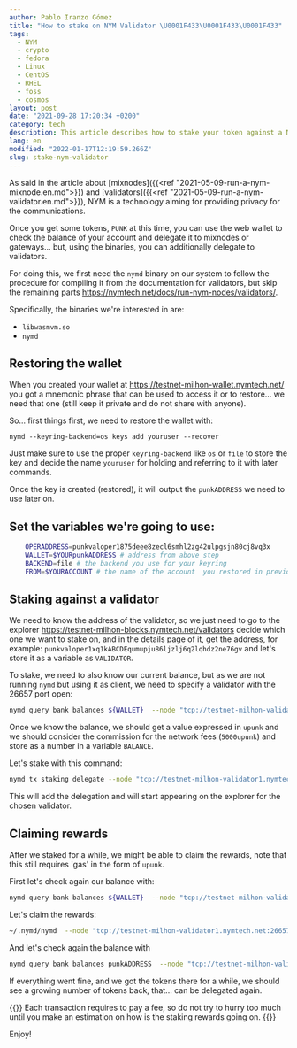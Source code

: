 ```yaml
---
author: Pablo Iranzo Gómez
title: "How to stake on NYM Validator \U0001F433\U0001F433\U0001F433"
tags:
  - NYM
  - crypto
  - fedora
  - Linux
  - CentOS
  - RHEL
  - foss
  - cosmos
layout: post
date: "2021-09-28 17:20:34 +0200"
category: tech
description: This article describes how to stake your token against a NYM cosmos validator
lang: en
modified: "2022-01-17T12:19:59.266Z"
slug: stake-nym-validator
---
```


As said in the article about [mixnodes]({{<ref "2021-05-09-run-a-nym-mixnode.en.md">}}) and [validators]({{<ref "2021-05-09-run-a-nym-validator.en.md">}}), NYM is a technology aiming for providing privacy for the communications.

Once you get some tokens, `PUNK` at this time, you can use the web wallet to check the balance of your account and delegate it to mixnodes or gateways... but, using the binaries, you can additionally delegate to validators.

For doing this, we first need the `nymd` binary on our system to follow the procedure for compiling it from the documentation for validators, but skip the remaining parts <https://nymtech.net/docs/run-nym-nodes/validators/>.

Specifically, the binaries we're interested in are:

- `libwasmvm.so`
- `nymd`

## Restoring the wallet

When you created your wallet at <https://testnet-milhon-wallet.nymtech.net/> you got a mnemonic phrase that can be used to access it or to restore... we need that one (still keep it private and do not share with anyone).

So... first things first, we need to restore the wallet with:

`nymd --keyring-backend=os keys add youruser --recover`

Just make sure to use the proper `keyring-backend` like `os` or `file` to store the key and decide the name `youruser` for holding and referring to it with later commands.

Once the key is created (restored), it will output the `punkADDRESS` we need to use later on.

## Set the variables we're going to use:

```sh
    OPERADDRESS=punkvaloper1875deee8zecl6smhl2zg42ulpgsjn80cj8vq3x
    WALLET=$YOURpunkADDRESS # address from above step
    BACKEND=file # the backend you use for your keyring
    FROM=$YOURACCOUNT # the name of the account  you restored in previous step (youruser in the example above)

```

## Staking against a validator

We need to know the address of the validator, so we just need to go to the explorer <https://testnet-milhon-blocks.nymtech.net/validators> decide which one we want to stake on, and in the details page of it, get the address, for example: `punkvaloper1xq1kABCDEqumupju86ljzlj6q2lqhdz2ne76gv` and let's store it as a variable as `VALIDATOR`.

To stake, we need to also know our current balance, but as we are not running `nymd` but using it as client, we need to specify a validator with the 26657 port open:

```sh
nymd query bank balances ${WALLET}  --node "tcp://testnet-milhon-validator1.nymtech.net:26657"
```

Once we know the balance, we should get a value expressed in `upunk` and we should consider the commission for the network fees (`5000upunk`) and store as a number in a variable `BALANCE`.

Let's stake with this command:

```sh
nymd tx staking delegate --node "tcp://testnet-milhon-validator1.nymtech.net:26657" -y ${VALIDATOR}  ${BALANCE}  --from ${youruser}   --keyring-backend=${BACKEND}   --chain-id "testnet-milhon"   --gas="auto"   --gas-adjustment=1.15   --fees 5000upunk
```

This will add the delegation and will start appearing on the explorer for the chosen validator.

## Claiming rewards

After we staked for a while, we might be able to claim the rewards, note that this still requires 'gas' in the form of `upunk`.

First let's check again our balance with:

```sh
nymd query bank balances ${WALLET}  --node "tcp://testnet-milhon-validator1.nymtech.net:26657"
```

Let's claim the rewards:

```sh
~/.nymd/nymd  --node "tcp://testnet-milhon-validator1.nymtech.net:26657"  tx distribution withdraw-rewards -y ${VALIDATOR} --from ${youruser} --keyring-backend=${BACKEND} --chain-id='testnet-milhon' --gas='auto' --gas-adjustment=1.15  --fees 5000upunk
```

And let's check again the balance with

```sh
nymd query bank balances punkADDRESS  --node "tcp://testnet-milhon-validator1.nymtech.net:26657"
```

If everything went fine, and we got the tokens there for a while, we should see a growing number of tokens back, that... can be delegated again.

{{<warning>}}
Each transaction requires to pay a fee, so do not try to hurry too much until you make an estimation on how is the staking rewards going on.
{{</warning>}}

Enjoy!
